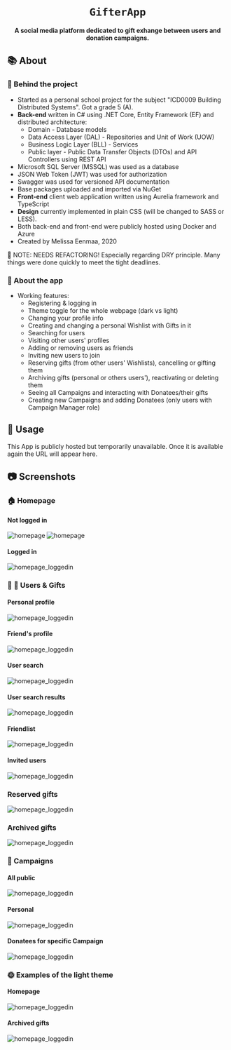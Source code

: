 <div align="center">
  <h1><code>GifterApp</code></h1>

  <strong>A social media platform dedicated to gift exhange between users and donation campaigns.</strong>
</div>

## 📚 About

### 🔧 Behind the project
* Started as a personal school project for the subject "ICD0009 Building Distributed Systems". Got a grade 5 (A).
* <strong>Back-end</strong> written in C# using .NET Core, Entity Framework (EF) and distributed architecture:
  * Domain - Database models
  * Data Access Layer (DAL) - Repositories and Unit of Work (UOW)
  * Business Logic Layer (BLL) - Services
  * Public layer - Public Data Transfer Objects (DTOs) and API Controllers using REST API
* Microsoft SQL Server (MSSQL) was used as a database
* JSON Web Token (JWT) was used for authorization
* Swagger was used for versioned API documentation
* Base packages uploaded and imported via NuGet
* <strong>Front-end</strong> client web application written using Aurelia framework and TypeScript
* <strong>Design</strong> currently implemented in plain CSS (will be changed to SASS or LESS).
* Both back-end and front-end were publicly hosted using Docker and Azure
* Created by Melissa Eenmaa, 2020

📃 NOTE: NEEDS REFACTORING! Especially regarding DRY principle. Many things were done quickly to meet the tight deadlines.

### 🏁 About the app
* Working features:
  * Registering & logging in
  * Theme toggle for the whole webpage (dark vs light)
  * Changing your profile info
  * Creating and changing a personal Wishlist with Gifts in it
  * Searching for users
  * Visiting other users' profiles
  * Adding or removing users as friends
  * Inviting new users to join
  * Reserving gifts (from other users' Wishlists), cancelling or gifting them
  * Archiving gifts (personal or others users'), reactivating or deleting them
  * Seeing all Campaigns and interacting with Donatees/their gifts
  * Creating new Campaigns and adding Donatees (only users with Campaign Manager role)

## 🚴 Usage

This App is publicly hosted but temporarily unavailable. 
Once it is available again the URL will appear here.

## :camera: Screenshots

### :house: Homepage
#### Not logged in
![homepage](Documents/screenshots/homepage.png)
![homepage](Documents/screenshots/login.png)
#### Logged in
![homepage_loggedin](Documents/screenshots/homepage_loggedin.png)

### :dancer: :gift: Users & Gifts
#### Personal profile
![homepage_loggedin](Documents/screenshots/profile_personal.png)
#### Friend's profile
![homepage_loggedin](Documents/screenshots/profile_friend.png)
#### User search
![homepage_loggedin](Documents/screenshots/search.png)
#### User search results
![homepage_loggedin](Documents/screenshots/search_results.png)
#### Friendlist
![homepage_loggedin](Documents/screenshots/friendlist.png)
#### Invited users
![homepage_loggedin](Documents/screenshots/invited_users.png)
### Reserved gifts
![homepage_loggedin](Documents/screenshots/gifts_reserved.png)
### Archived gifts
![homepage_loggedin](Documents/screenshots/gifts_archived.png)

### :gift_heart: Campaigns
#### All public
![homepage_loggedin](Documents/screenshots/campaigns.png)
#### Personal
![homepage_loggedin](Documents/screenshots/campaigns_personal.png)
#### Donatees for specific Campaign
![homepage_loggedin](Documents/screenshots/campaign_donatees.png)

### :sun_with_face: Examples of the light theme
#### Homepage
![homepage_loggedin](Documents/screenshots/lighttheme_homepage.png)
#### Archived gifts
![homepage_loggedin](Documents/screenshots/lighttheme_gifts_archived.png)


